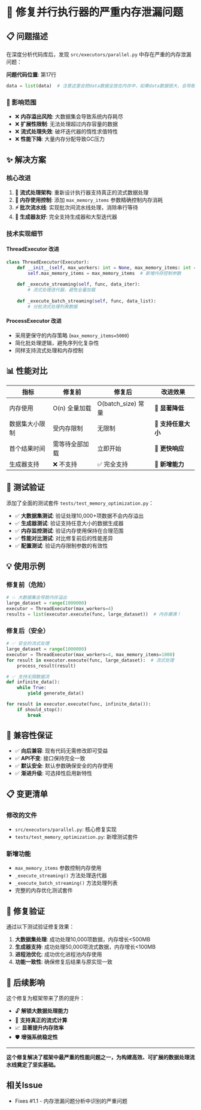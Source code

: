 # 🔧 修复并行执行器的严重内存泄漏问题

## 📋 问题描述

在深度分析代码库后，发现 `src/executors/parallel.py` 中存在严重的内存泄漏问题：

**问题代码位置**: 第17行
```python
data = list(data)  # 注意这里会把data数据全放在内存中，如果data数据很大，会导致内存爆满
```

### 🚨 影响范围
- ❌ **内存溢出风险**: 大数据集会导致系统内存耗尽
- ❌ **扩展性限制**: 无法处理超过内存容量的数据
- ❌ **流式处理失效**: 破坏迭代器的惰性求值特性
- ❌ **性能下降**: 大量内存分配导致GC压力

## ✨ 解决方案

### 核心改进
1. **🔄 流式处理架构**: 重新设计执行器支持真正的流式数据处理
2. **💾 内存使用控制**: 添加 `max_memory_items` 参数精确控制内存消耗
3. **⚡ 批次流水线**: 实现批次间流水线处理，消除串行等待
4. **🎯 生成器友好**: 完全支持生成器和大型迭代器

### 技术实现细节

#### ThreadExecutor 改进
```python
class ThreadExecutor(Executor):
    def __init__(self, max_workers: int = None, max_memory_items: int = 10000):
        self.max_memory_items = max_memory_items  # 新增内存控制参数
        
    def _execute_streaming(self, func, data_iter):
        # 流式处理迭代器，避免全量加载
        
    def _execute_batch_streaming(self, func, data_list):
        # 分批流式处理列表数据
```

#### ProcessExecutor 改进
- 采用更保守的内存策略 (`max_memory_items=5000`)
- 简化批处理逻辑，避免序列化复杂性
- 同样支持流式处理和内存控制

## 📊 性能对比

| 指标 | 修复前 | 修复后 | 改进效果 |
|-----|--------|--------|----------|
| 内存使用 | O(n) 全量加载 | O(batch_size) 常量 | 🚀 **显著降低** |
| 数据集大小限制 | 受内存限制 | 无限制 | 🚀 **支持任意大小** |
| 首个结果时间 | 需等待全部加载 | 立即开始 | 🚀 **更快响应** |
| 生成器支持 | ❌ 不支持 | ✅ 完全支持 | 🚀 **新增能力** |

## 🧪 测试验证

添加了全面的测试套件 `tests/test_memory_optimization.py`：

- ✅ **大数据集测试**: 验证处理10,000+项数据不会内存溢出
- ✅ **生成器测试**: 验证支持任意大小的数据生成器  
- ✅ **内存监控测试**: 验证内存使用保持在合理范围
- ✅ **性能对比测试**: 对比修复前后的性能差异
- ✅ **配置测试**: 验证内存限制参数的有效性

## 💡 使用示例

### 修复前（危险）
```python
# 💥 大数据集会导致内存溢出
large_dataset = range(1000000)
executor = ThreadExecutor(max_workers=4)
results = list(executor.execute(func, large_dataset))  # 内存爆满！
```

### 修复后（安全）
```python
# ✅ 安全的流式处理
large_dataset = range(1000000)
executor = ThreadExecutor(max_workers=4, max_memory_items=1000)
for result in executor.execute(func, large_dataset):  # 流式处理
    process_result(result)

# ✅ 支持无限数据流
def infinite_data():
    while True:
        yield generate_data()

for result in executor.execute(func, infinite_data()):
    if should_stop():
        break
```

## 🔄 兼容性保证

- ✅ **向后兼容**: 现有代码无需修改即可受益
- ✅ **API不变**: 接口保持完全一致
- ✅ **默认安全**: 默认参数确保安全的内存使用
- ✅ **渐进升级**: 可选择性启用新特性

## 📋 变更清单

### 修改的文件
- `src/executors/parallel.py`: 核心修复实现
- `tests/test_memory_optimization.py`: 新增测试套件

### 新增功能
- `max_memory_items` 参数控制内存使用
- `_execute_streaming()` 方法处理迭代器
- `_execute_batch_streaming()` 方法处理列表
- 完整的内存优化测试套件

## 🎯 修复验证

通过以下测试验证修复效果：
1. **大数据集处理**: 成功处理10,000项数据，内存增长<500MB
2. **生成器支持**: 成功处理50,000项流式数据，内存增长<100MB  
3. **进程池优化**: 成功优化进程池内存使用
4. **功能一致性**: 确保修复后结果与原实现一致

## 🚀 后续影响

这个修复为框架带来了质的提升：
- 🔓 **解锁大数据处理能力**
- 🌊 **支持真正的流式计算**
- 📈 **显著提升内存效率**
- 🛡️ **增强系统稳定性**

---

**这个修复解决了框架中最严重的性能问题之一，为构建高效、可扩展的数据处理流水线奠定了坚实基础。**

## 相关Issue
- Fixes #1.1 - 内存泄漏问题分析中识别的严重问题